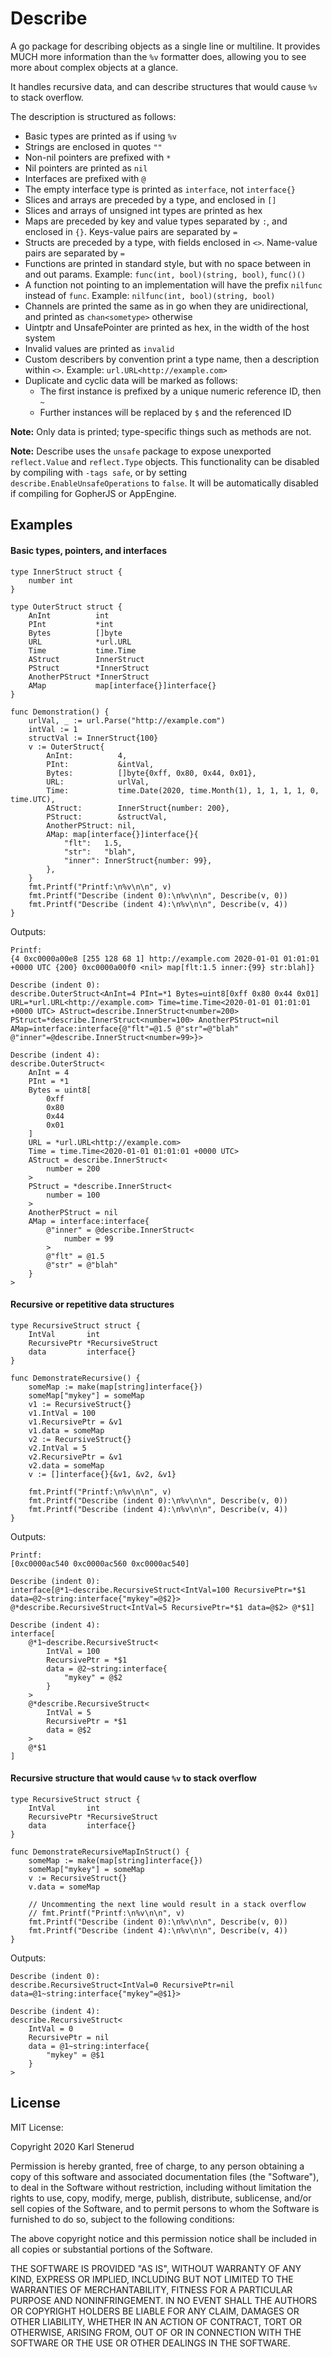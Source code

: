 Describe
========

A go package for describing objects as a single line or multiline. It provides
MUCH more information than the `%v` formatter does, allowing you to see more
about complex objects at a glance.

It handles recursive data, and can describe structures that would cause `%v`
to stack overflow.

The description is structured as follows:

 * Basic types are printed as if using `%v`
 * Strings are enclosed in quotes `""`
 * Non-nil pointers are prefixed with `*`
 * Nil pointers are printed as `nil`
 * Interfaces are prefixed with `@`
 * The empty interface type is printed as `interface`, not `interface{}`
 * Slices and arrays are preceded by a type, and enclosed in `[]`
 * Slices and arrays of unsigned int types are printed as hex
 * Maps are preceded by key and value types separated by `:`, and enclosed in
   `{}`. Keys-value pairs are separated by `=`
 * Structs are preceded by a type, with fields enclosed in `<>`. Name-value
   pairs are separated by `=`
 * Functions are printed in standard style, but with no space between in and
   out params. Example: `func(int, bool)(string, bool)`, `func()()`
 * A function not pointing to an implementation will have the prefix `nilfunc`
   instead of `func`. Example: `nilfunc(int, bool)(string, bool)`
 * Channels are printed the same as in go when they are unidirectional, and
   printed as `chan<sometype>` otherwise
 * Uintptr and UnsafePointer are printed as hex, in the width of the host system
 * Invalid values are printed as `invalid`
 * Custom describers by convention print a type name, then a description within
   `<>`. Example: `url.URL<http://example.com>`
 * Duplicate and cyclic data will be marked as follows:
   - The first instance is prefixed by a unique numeric reference ID, then `~`
   - Further instances will be replaced by `$` and the referenced ID

**Note:** Only data is printed; type-specific things such as methods are not.

**Note:** Describe uses the `unsafe` package to expose unexported
          `reflect.Value` and `reflect.Type` objects. This functionality can
          be disabled by compiling with `-tags safe`, or by setting
          `describe.EnableUnsafeOperations` to `false`. It will be
          automatically disabled if compiling for GopherJS or AppEngine.


Examples
--------

#### Basic types, pointers, and interfaces

```golang
type InnerStruct struct {
	number int
}

type OuterStruct struct {
	AnInt          int
	PInt           *int
	Bytes          []byte
	URL            *url.URL
	Time           time.Time
	AStruct        InnerStruct
	PStruct        *InnerStruct
	AnotherPStruct *InnerStruct
	AMap           map[interface{}]interface{}
}

func Demonstration() {
	urlVal, _ := url.Parse("http://example.com")
	intVal := 1
	structVal := InnerStruct{100}
	v := OuterStruct{
		AnInt:          4,
		PInt:           &intVal,
		Bytes:          []byte{0xff, 0x80, 0x44, 0x01},
		URL:            urlVal,
		Time:           time.Date(2020, time.Month(1), 1, 1, 1, 1, 0, time.UTC),
		AStruct:        InnerStruct{number: 200},
		PStruct:        &structVal,
		AnotherPStruct: nil,
		AMap: map[interface{}]interface{}{
			"flt":   1.5,
			"str":   "blah",
			"inner": InnerStruct{number: 99},
		},
	}
	fmt.Printf("Printf:\n%v\n\n", v)
	fmt.Printf("Describe (indent 0):\n%v\n\n", Describe(v, 0))
	fmt.Printf("Describe (indent 4):\n%v\n\n", Describe(v, 4))
}
```

Outputs:

```
Printf:
{4 0xc0000a00e8 [255 128 68 1] http://example.com 2020-01-01 01:01:01 +0000 UTC {200} 0xc0000a00f0 <nil> map[flt:1.5 inner:{99} str:blah]}

Describe (indent 0):
describe.OuterStruct<AnInt=4 PInt=*1 Bytes=uint8[0xff 0x80 0x44 0x01] URL=*url.URL<http://example.com> Time=time.Time<2020-01-01 01:01:01 +0000 UTC> AStruct=describe.InnerStruct<number=200> PStruct=*describe.InnerStruct<number=100> AnotherPStruct=nil AMap=interface:interface{@"flt"=@1.5 @"str"=@"blah" @"inner"=@describe.InnerStruct<number=99>}>

Describe (indent 4):
describe.OuterStruct<
    AnInt = 4
    PInt = *1
    Bytes = uint8[
        0xff
        0x80
        0x44
        0x01
    ]
    URL = *url.URL<http://example.com>
    Time = time.Time<2020-01-01 01:01:01 +0000 UTC>
    AStruct = describe.InnerStruct<
        number = 200
    >
    PStruct = *describe.InnerStruct<
        number = 100
    >
    AnotherPStruct = nil
    AMap = interface:interface{
        @"inner" = @describe.InnerStruct<
            number = 99
        >
        @"flt" = @1.5
        @"str" = @"blah"
    }
>
```

#### Recursive or repetitive data structures

```golang
type RecursiveStruct struct {
	IntVal       int
	RecursivePtr *RecursiveStruct
	data         interface{}
}

func DemonstrateRecursive() {
	someMap := make(map[string]interface{})
	someMap["mykey"] = someMap
	v1 := RecursiveStruct{}
	v1.IntVal = 100
	v1.RecursivePtr = &v1
	v1.data = someMap
	v2 := RecursiveStruct{}
	v2.IntVal = 5
	v2.RecursivePtr = &v1
	v2.data = someMap
	v := []interface{}{&v1, &v2, &v1}

	fmt.Printf("Printf:\n%v\n\n", v)
	fmt.Printf("Describe (indent 0):\n%v\n\n", Describe(v, 0))
	fmt.Printf("Describe (indent 4):\n%v\n\n", Describe(v, 4))
}
```

Outputs:

```
Printf:
[0xc0000ac540 0xc0000ac560 0xc0000ac540]

Describe (indent 0):
interface[@*1~describe.RecursiveStruct<IntVal=100 RecursivePtr=*$1 data=@2~string:interface{"mykey"=@$2}> @*describe.RecursiveStruct<IntVal=5 RecursivePtr=*$1 data=@$2> @*$1]

Describe (indent 4):
interface[
    @*1~describe.RecursiveStruct<
        IntVal = 100
        RecursivePtr = *$1
        data = @2~string:interface{
            "mykey" = @$2
        }
    >
    @*describe.RecursiveStruct<
        IntVal = 5
        RecursivePtr = *$1
        data = @$2
    >
    @*$1
]
```

#### Recursive structure that would cause `%v` to stack overflow

```golang
type RecursiveStruct struct {
	IntVal       int
	RecursivePtr *RecursiveStruct
	data         interface{}
}

func DemonstrateRecursiveMapInStruct() {
	someMap := make(map[string]interface{})
	someMap["mykey"] = someMap
	v := RecursiveStruct{}
	v.data = someMap

	// Uncommenting the next line would result in a stack overflow
	// fmt.Printf("Printf:\n%v\n\n", v)
	fmt.Printf("Describe (indent 0):\n%v\n\n", Describe(v, 0))
	fmt.Printf("Describe (indent 4):\n%v\n\n", Describe(v, 4))
}
```

Outputs:

```
Describe (indent 0):
describe.RecursiveStruct<IntVal=0 RecursivePtr=nil data=@1~string:interface{"mykey"=@$1}>

Describe (indent 4):
describe.RecursiveStruct<
    IntVal = 0
    RecursivePtr = nil
    data = @1~string:interface{
        "mykey" = @$1
    }
>
```


License
-------

MIT License:

Copyright 2020 Karl Stenerud

Permission is hereby granted, free of charge, to any person obtaining a copy of
this software and associated documentation files (the "Software"), to deal in
the Software without restriction, including without limitation the rights to
use, copy, modify, merge, publish, distribute, sublicense, and/or sell copies of
the Software, and to permit persons to whom the Software is furnished to do so,
subject to the following conditions:

The above copyright notice and this permission notice shall be included in all
copies or substantial portions of the Software.

THE SOFTWARE IS PROVIDED "AS IS", WITHOUT WARRANTY OF ANY KIND, EXPRESS OR
IMPLIED, INCLUDING BUT NOT LIMITED TO THE WARRANTIES OF MERCHANTABILITY, FITNESS
FOR A PARTICULAR PURPOSE AND NONINFRINGEMENT. IN NO EVENT SHALL THE AUTHORS OR
COPYRIGHT HOLDERS BE LIABLE FOR ANY CLAIM, DAMAGES OR OTHER LIABILITY, WHETHER
IN AN ACTION OF CONTRACT, TORT OR OTHERWISE, ARISING FROM, OUT OF OR IN
CONNECTION WITH THE SOFTWARE OR THE USE OR OTHER DEALINGS IN THE SOFTWARE.
